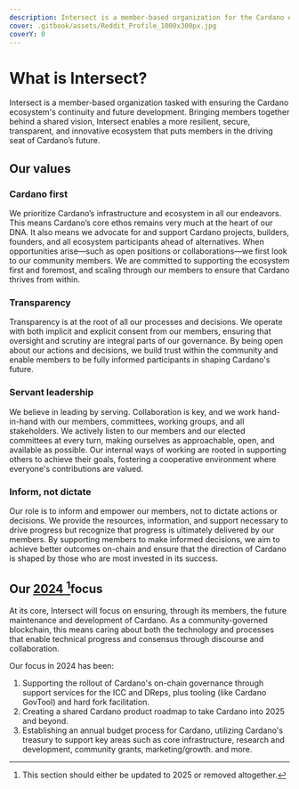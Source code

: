 ```yaml
---
description: Intersect is a member-based organization for the Cardano ecosystem.
cover: .gitbook/assets/Reddit_Profile_1000x300px.jpg
coverY: 0
---
```


# What is Intersect?

Intersect is a member-based organization tasked with ensuring the Cardano ecosystem's continuity and future development. Bringing members together behind a shared vision, Intersect enables a more resilient, secure, transparent, and innovative ecosystem that puts members in the driving seat of Cardano’s future.

## **Our values**

### Cardano first

We prioritize Cardano’s infrastructure and ecosystem in all our endeavors. This means Cardano’s core ethos remains very much at the heart of our DNA. It also means we advocate for and support Cardano projects, builders, founders, and all ecosystem participants ahead of alternatives. When opportunities arise—such as open positions or collaborations—we first look to our community members. We are committed to supporting the ecosystem first and foremost, and scaling through our members to ensure that Cardano thrives from within.

### Transparency

Transparency is at the root of all our processes and decisions. We operate with both implicit and explicit consent from our members, ensuring that oversight and scrutiny are integral parts of our governance. By being open about our actions and decisions, we build trust within the community and enable members to be fully informed participants in shaping Cardano's future.

### Servant leadership

We believe in leading by serving. Collaboration is key, and we work hand-in-hand with our members, committees, working groups, and all stakeholders. We actively listen to our members and our elected committees at every turn, making ourselves as approachable, open, and available as possible. Our internal ways of working are rooted in supporting others to achieve their goals, fostering a cooperative environment where everyone's contributions are valued.

### Inform, not dictate

Our role is to inform and empower our members, not to dictate actions or decisions. We provide the resources, information, and support necessary to drive progress but recognize that progress is ultimately delivered by our members. By supporting members to make informed decisions, we aim to achieve better outcomes on-chain and ensure that the direction of Cardano is shaped by those who are most invested in its success.

## Our [2024 ](#user-content-fn-1)[^1]focus

At its core, Intersect will focus on ensuring, through its members, the future maintenance and development of Cardano. As a community-governed blockchain, this means caring about both the technology and processes that enable technical progress and consensus through discourse and collaboration.

Our focus in 2024 has been:

1. Supporting the rollout of Cardano's on-chain governance through support services for the ICC and DReps, plus tooling (like Cardano GovTool) and hard fork facilitation.
2. Creating a shared Cardano product roadmap to take Cardano into 2025 and beyond.
3. Establishing an annual budget process for Cardano, utilizing Cardano's treasury to support key areas such as core infrastructure, research and development, community grants, marketing/growth. and more.&#x20;

[^1]: This section should either be updated to 2025 or removed altogether.

